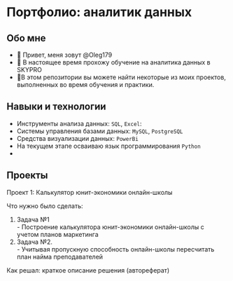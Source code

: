 # Портфолио: аналитик данных

## Обо мне 
- 👋 Привет, меня зовут @Oleg179
- 👀 В настоящее время прохожу обучение на аналитика данных в SKYPRO
- 🌱В этом репозитории вы можете найти некоторые из моих проектов, выполненных во время обучения и практики.

## Навыки и технологии
- Инструменты анализа данных: ``SQL``, ``Excel``:  
- Системы управления базами данных: ``MySQL``, ``PostgreSQL``
- Средства визуализации данных: ``PowerBi``
- На текущем этапе осваиваю язык программирования ``Python``
- 
## Проекты
<p> Проект 1: Калькулятор юнит-экономики онлайн-школы</p>
<p>Что нужно было сделать:<p>
<ol>
  <li>Задача №1</li>
  - Построение  калькулятора юнит-экономики онлайн-школы с учетом планов маркетинга
  <li>Задача №2.</li>
  - Учитывая пропускную способность онлайн-школы пересчитать план найма преподавателей
</ol>

<p>Как решал: краткое описание решения (автореферат)<p>

<!---
Oleg179/Oleg179 is a ✨ special ✨ repository because its `README.md` (this file) appears on your GitHub profile.
You can click the Preview link to take a look at your changes.
--->
